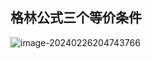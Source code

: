 ## 格林公式三个等价条件

![image-20240226204743766](C:/Users/Lenovo/AppData/Roaming/Typora/typora-user-images/image-20240226204743766.png)